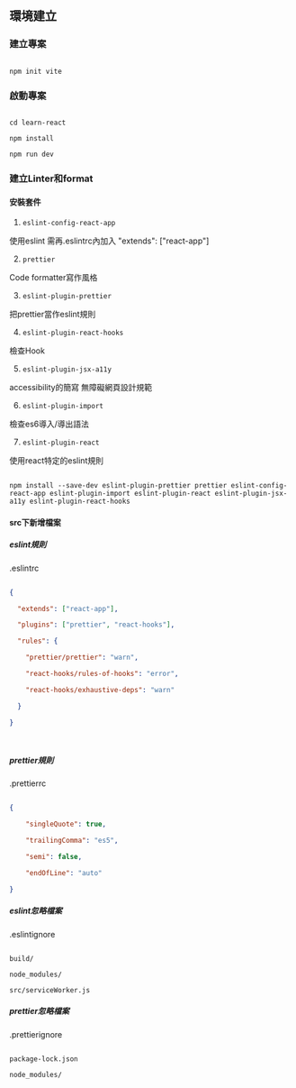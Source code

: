 
## 環境建立

### 建立專案


```

npm init vite

```

### 啟動專案

```

cd learn-react

npm install

npm run dev

```

### 建立Linter和format

#### 安裝套件

1. `eslint-config-react-app`

使用eslint 需再.eslintrc內加入 "extends": ["react-app"]

2. `prettier`

Code formatter寫作風格

3. `eslint-plugin-prettier`

把prettier當作eslint規則

4. `eslint-plugin-react-hooks`  

檢查Hook

5. `eslint-plugin-jsx-a11y`  

accessibility的簡寫 無障礙網頁設計規範

6. `eslint-plugin-import`

檢查es6導入/導出語法

7. `eslint-plugin-react`

使用react特定的eslint規則

```

npm install --save-dev eslint-plugin-prettier prettier eslint-config-react-app eslint-plugin-import eslint-plugin-react eslint-plugin-jsx-a11y eslint-plugin-react-hooks

```

#### src下新增檔案

##### eslint規則

.eslintrc

```json

{

  "extends": ["react-app"],

  "plugins": ["prettier", "react-hooks"],

  "rules": {

    "prettier/prettier": "warn",

    "react-hooks/rules-of-hooks": "error",

    "react-hooks/exhaustive-deps": "warn"

  }

}

  

```

##### prettier規則

.prettierrc

```json

{

    "singleQuote": true,

    "trailingComma": "es5",

    "semi": false,

    "endOfLine": "auto"

}

```

##### eslint忽略檔案

.eslintignore

```

build/

node_modules/

src/serviceWorker.js

```

##### prettier忽略檔案

.prettierignore

```

package-lock.json

node_modules/

```

